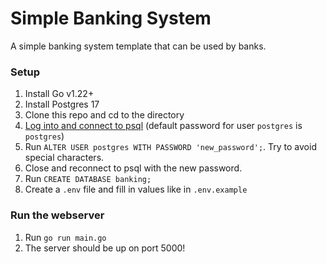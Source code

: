 # Simple Banking System

A simple banking system template that can be used by banks.

### Setup

1. Install Go v1.22+
2. Install Postgres 17
3. Clone this repo and cd to the directory
4. [Log into and connect to psql](https://stackoverflow.com/a/50299351) (default password for user `postgres` is `postgres`)
5. Run `ALTER USER postgres WITH PASSWORD 'new_password';`. Try to avoid special characters.
6. Close and reconnect to psql with the new password.
7. Run `CREATE DATABASE banking;`
8. Create a `.env` file and fill in values like in `.env.example`

### Run the webserver
1. Run `go run main.go`
2. The server should be up on port 5000!
